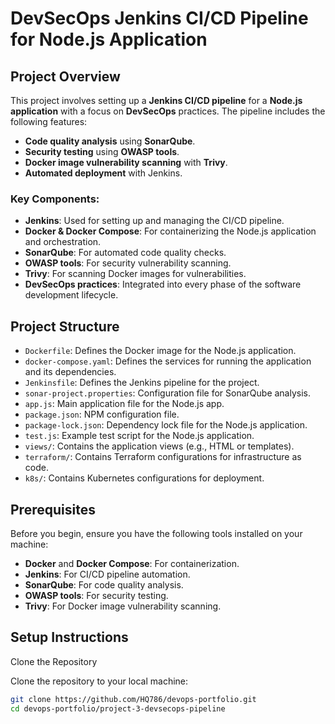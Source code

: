 # DevSecOps Jenkins CI/CD Pipeline for Node.js Application

## Project Overview
This project involves setting up a **Jenkins CI/CD pipeline** for a **Node.js application** with a focus on **DevSecOps** practices. The pipeline includes the following features:
- **Code quality analysis** using **SonarQube**.
- **Security testing** using **OWASP tools**.
- **Docker image vulnerability scanning** with **Trivy**.
- **Automated deployment** with Jenkins.

### Key Components:
- **Jenkins**: Used for setting up and managing the CI/CD pipeline.
- **Docker & Docker Compose**: For containerizing the Node.js application and orchestration.
- **SonarQube**: For automated code quality checks.
- **OWASP tools**: For security vulnerability scanning.
- **Trivy**: For scanning Docker images for vulnerabilities.
- **DevSecOps practices**: Integrated into every phase of the software development lifecycle.

## Project Structure

- `Dockerfile`: Defines the Docker image for the Node.js application.
- `docker-compose.yaml`: Defines the services for running the application and its dependencies.
- `Jenkinsfile`: Defines the Jenkins pipeline for the project.
- `sonar-project.properties`: Configuration file for SonarQube analysis.
- `app.js`: Main application file for the Node.js app.
- `package.json`: NPM configuration file.
- `package-lock.json`: Dependency lock file for the Node.js application.
- `test.js`: Example test script for the Node.js application.
- `views/`: Contains the application views (e.g., HTML or templates).
- `terraform/`: Contains Terraform configurations for infrastructure as code.
- `k8s/`: Contains Kubernetes configurations for deployment.

## Prerequisites

Before you begin, ensure you have the following tools installed on your machine:

- **Docker** and **Docker Compose**: For containerization.
- **Jenkins**: For CI/CD pipeline automation.
- **SonarQube**: For code quality analysis.
- **OWASP tools**: For security testing.
- **Trivy**: For Docker image vulnerability scanning.

## Setup Instructions

 Clone the Repository

Clone the repository to your local machine:

```bash
git clone https://github.com/HQ786/devops-portfolio.git
cd devops-portfolio/project-3-devsecops-pipeline

